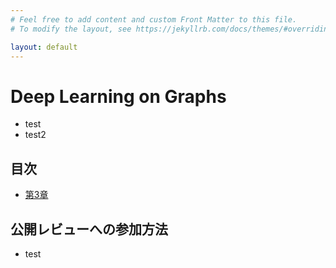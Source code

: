 ```yaml
---
# Feel free to add content and custom Front Matter to this file.
# To modify the layout, see https://jekyllrb.com/docs/themes/#overriding-theme-defaults

layout: default
---
```


# Deep Learning on Graphs

- test
- test2

## 目次
- [第3章](./chapters/_chap3.md)

## 公開レビューへの参加方法
- test

